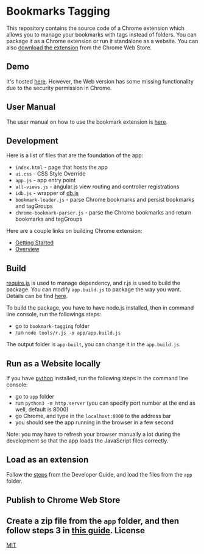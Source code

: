# Bookmarks Tagging

This repository contains the source code of a Chrome extension which allows you to manage your bookmarks with tags instead of folders. You can package it as a Chrome extension or run it standalone as a website. You can also [download the extension](https://chrome.google.com/webstore/detail/bookmarks-tagging/kmdepbjjhlbhohppiancfgdpkjcoajgb?hl=en) from the Chrome Web Store.

Demo
-
It's hosted [here](http://yguan.github.io/repos/bookmark-tagging). However, the Web version has some missing functionality due to the security permission in Chrome.

User Manual
-

The user manual on how to use the bookmark extension is [here](User-Manual.md).

Development
-
Here is a list of files that are the foundation of the app:

- `index.html` - page that hosts the app 
- `ui.css` - CSS Style Override 
- `app.js` - app entry point 
- `all-views.js` - angular.js view routing and controller registrations
- `idb.js` - wrapper of [db.js](http://aaronpowell.github.io/db.js/)
- `bookmark-loader.js` - parse Chrome bookmarks and persist bookmarks and tagGroups
- `chrome-bookmark-parser.js` - parse the Chrome bookmarks and return bookmarks and tagGroups

Here are a couple links on building Chrome extension:
- [Getting Started](http://developer.chrome.com/extensions/getstarted.html)
- [Overview](http://developer.chrome.com/extensions/overview.html)

Build
-
[require.js](http://requirejs.org/) is used to manage dependency, and r.js is used to build the package. You can modify `app.build.js` to package the way you want. Details can be find [here](http://requirejs.org/docs/optimization.html#wholeproject).

To build the package, you have to have node.js installed, then in command line console, run the followings steps:

- go to `bookmark-tagging` folder
- run `node tools/r.js -o app/app.build.js`

The output folder is `app-built`, you can change it in the `app.build.js`.

Run as a Website locally
-
If you have [python](http://www.python.org/download/) installed, run the following steps in the command line console:

- go to `app` folder
- run `python3 -m http.server` (you can specify port number at the end as well, default is 8000)
- go Chrome, and type in the `localhost:8000` to the address bar
- you should see the app running in the browser in a few second

Note: you may have to refresh your browser manually a lot during the development so that the app loads the JavaScript files correctly.

Load as an extension
-
Follow the [steps](http://developer.chrome.com/extensions/getstarted.html#unpacked) from the Developer Guide, and load the files from the `app` folder.

Publish to Chrome Web Store
-
Create a zip file from the `app` folder, and then follow steps 3 in [this guide](https://developers.google.com/chrome/web-store/docs/publish#step3).
License
-
[MIT](http://opensource.org/licenses/MIT)
